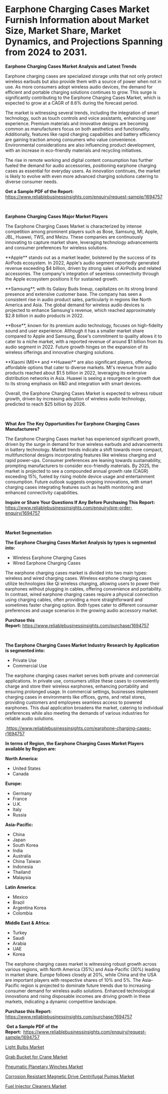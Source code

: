 <p><h1>Earphone Charging Cases Market Furnish Information about Market Size, Market Share, Market Dynamics, and Projections Spanning from 2024 to 2031.</h1></p><p><strong>Earphone Charging Cases Market Analysis and Latest Trends</strong></p>
<p><p>Earphone charging cases are specialized storage units that not only protect wireless earbuds but also provide them with a source of power when not in use. As more consumers adopt wireless audio devices, the demand for efficient and portable charging solutions continues to grow. This surge is significantly contributing to the Earphone Charging Cases Market, which is expected to grow at a CAGR of 8.6% during the forecast period.</p><p>The market is witnessing several trends, including the integration of smart technology, such as touch controls and voice assistants, enhancing user experience. Premium materials and innovative designs are becoming common as manufacturers focus on both aesthetics and functionality. Additionally, features like rapid charging capabilities and battery efficiency are gaining traction among consumers who value convenience. Environmental considerations are also influencing product development, with an increase in eco-friendly materials and recycling initiatives. </p><p>The rise in remote working and digital content consumption has further fueled the demand for audio accessories, positioning earphone charging cases as essential for everyday users. As innovation continues, the market is likely to evolve with even more advanced charging solutions catering to diverse consumer needs.</p></p>
<p><strong>Get a Sample PDF of the Report:&nbsp;</strong> <a href="https://www.reliablebusinessinsights.com/enquiry/request-sample/1694757?utm_campaign=1121&utm_medium=2&utm_source=Github&utm_content=ia&utm_term=29102024&utm_id=earphone-charging-cases">https://www.reliablebusinessinsights.com/enquiry/request-sample/1694757</a></p>
<p>&nbsp;</p>
<p><strong>Earphone Charging Cases Major Market Players</strong></p>
<p><p>The Earphone Charging Cases Market is characterized by intense competition among prominent players such as Bose, Samsung, MI, Apple, JBL, Huawei, TWS, and Meizu. These companies are continuously innovating to capture market share, leveraging technology advancements and consumer preferences for wireless solutions.</p><p>**Apple** stands out as a market leader, bolstered by the success of its AirPods ecosystem. In 2022, Apple's audio segment reportedly generated revenue exceeding $4 billion, driven by strong sales of AirPods and related accessories. The company's integration of seamless connectivity through the Apple ecosystem positions it for sustained growth.</p><p>**Samsung**, with its Galaxy Buds lineup, capitalizes on its strong brand presence and extensive customer base. The company has seen a consistent rise in audio product sales, particularly in regions like North America and Asia. The global demand for wireless audio devices is projected to enhance Samsung's revenue, which reached approximately $2.8 billion in audio products in 2022.</p><p>**Bose**, known for its premium audio technology, focuses on high-fidelity sound and user experience. Although it has a smaller market share compared to Apple and Samsung, Bose's commitment to quality allows it to cater to a niche market, with a reported revenue of around $1 billion from its audio segment in 2022. Future growth hinges on the expansion of its wireless offerings and innovative charging solutions.</p><p>**Xiaomi (MI)** and **Huawei** are also significant players, offering affordable options that cater to diverse markets. MI's revenue from audio products reached about $1.5 billion in 2022, leveraging its extensive distribution networks in Asia. Huawei is seeing a resurgence in growth due to its strong emphasis on R&D and integration with smart devices.</p><p>Overall, the Earphone Charging Cases Market is expected to witness robust growth, driven by increasing adoption of wireless audio technology, predicted to reach $25 billion by 2026.</p></p>
<p>&nbsp;</p>
<p><strong>What Are The Key Opportunities For Earphone Charging Cases Manufacturers?</strong></p>
<p><p>The Earphone Charging Cases market has experienced significant growth, driven by the surge in demand for true wireless earbuds and advancements in battery technology. Market trends indicate a shift towards more compact, multifunctional designs incorporating features like wireless charging and rapid power-ups. Consumer preferences are leaning towards sustainability, prompting manufacturers to consider eco-friendly materials. By 2025, the market is projected to see a compounded annual growth rate (CAGR) exceeding 15%, fueled by rising mobile device usage and entertainment consumption. Future outlook suggests ongoing innovations, with smart charging cases integrating features such as health monitoring and enhanced connectivity capabilities.</p></p>
<p><strong>Inquire or Share Your Questions If Any Before Purchasing This Report:</strong> <a href="https://www.reliablebusinessinsights.com/enquiry/pre-order-enquiry/1694757?utm_campaign=1121&utm_medium=2&utm_source=Github&utm_content=ia&utm_term=29102024&utm_id=earphone-charging-cases">https://www.reliablebusinessinsights.com/enquiry/pre-order-enquiry/1694757</a></p>
<p>&nbsp;</p>
<p><strong>Market Segmentation</strong></p>
<p><strong>The Earphone Charging Cases Market Analysis by types is segmented into:</strong></p>
<p><ul><li>Wireless Earphone Charging Cases</li><li>Wired Earphone Charging Cases</li></ul></p>
<p><p>The earphone charging cases market is divided into two main types: wireless and wired charging cases. Wireless earphone charging cases utilize technologies like Qi wireless charging, allowing users to power their earphones without plugging in cables, offering convenience and portability. In contrast, wired earphone charging cases require a physical connection using charging cables, often providing a more straightforward and sometimes faster charging option. Both types cater to different consumer preferences and usage scenarios in the growing audio accessory market.</p></p>
<p><strong>Purchase this Report:&nbsp;</strong><a href="https://www.reliablebusinessinsights.com/purchase/1694757?utm_campaign=1121&utm_medium=2&utm_source=Github&utm_content=ia&utm_term=29102024&utm_id=earphone-charging-cases">https://www.reliablebusinessinsights.com/purchase/1694757</a></p>
<p>&nbsp;</p>
<p><strong>The Earphone Charging Cases Market Industry Research by Application is segmented into:</strong></p>
<p><ul><li>Private Use</li><li>Commercial Use</li></ul></p>
<p><p>The earphone charging cases market serves both private and commercial applications. In private use, consumers utilize these cases to conveniently charge and store their wireless earphones, enhancing portability and ensuring prolonged usage. In commercial settings, businesses implement charging cases in environments like offices, gyms, and retail stores, providing customers and employees seamless access to powered earphones. This dual application broadens the market, catering to individual preferences while also meeting the demands of various industries for reliable audio solutions.</p></p>
<p><a href="https://www.reliablebusinessinsights.com/earphone-charging-cases-r1694757?utm_campaign=1121&utm_medium=2&utm_source=Github&utm_content=ia&utm_term=29102024&utm_id=earphone-charging-cases">&nbsp;https://www.reliablebusinessinsights.com/earphone-charging-cases-r1694757</a></p>
<p><strong>In terms of Region, the Earphone Charging Cases Market Players available by Region are:</strong></p>
<p>
    <p> <strong> North America: </strong>
        <ul>
            <li>United States</li>
            <li>Canada</li>
        </ul>
        </p> 
    <p> <strong> Europe: </strong>
        <ul>
            <li>Germany</li>
            <li>France</li>
            <li>U.K.</li>
            <li>Italy</li>
            <li>Russia</li>
        </ul>
        </p> 
    <p> <strong> Asia-Pacific: </strong>
        <ul>
            <li>China</li>
            <li>Japan</li>
            <li>South Korea</li>
            <li>India</li>
            <li>Australia</li>
            <li>China Taiwan</li>
            <li>Indonesia</li>
            <li>Thailand</li>
            <li>Malaysia</li>
        </ul>
        </p> 
    <p> <strong> Latin America: </strong>
        <ul>
            <li>Mexico</li>
            <li>Brazil</li>
            <li>Argentina Korea</li>
            <li>Colombia</li>
        </ul>
        </p> 
    <p> <strong> Middle East & Africa: </strong>
        <ul>
            <li>Turkey</li>
            <li>Saudi</li>
            <li>Arabia</li>
            <li>UAE</li>
            <li>Korea</li>
        </ul>
    </p>
    </p>
<p><p>The earphone charging cases market is witnessing robust growth across various regions, with North America (35%) and Asia-Pacific (30%) leading in market share. Europe follows closely at 20%, while China and the USA are important players with respective shares of 10% and 5%. The Asia-Pacific region is projected to dominate future trends due to increasing consumer demand for wireless audio solutions. Enhanced technological innovations and rising disposable incomes are driving growth in these markets, indicating a dynamic competitive landscape.</p></p>
<p><strong>Purchase this Report: </strong><a href="https://www.reliablebusinessinsights.com/purchase/1694757?utm_campaign=1121&utm_medium=2&utm_source=Github&utm_content=ia&utm_term=29102024&utm_id=earphone-charging-cases">https://www.reliablebusinessinsights.com/purchase/1694757</a></p>
<p>&nbsp;<strong>Get a Sample PDF of the Report:&nbsp;&nbsp;</strong><a href="https://www.reliablebusinessinsights.com/enquiry/request-sample/1694757?utm_campaign=1121&utm_medium=2&utm_source=Github&utm_content=ia&utm_term=29102024&utm_id=earphone-charging-cases">https://www.reliablebusinessinsights.com/enquiry/request-sample/1694757</a></p>
<p><strong></strong></p>
<p><p><a href="https://www.linkedin.com/pulse/light-bulbs-market-research-report-2024-2031-bultigen-smg5c?utm_campaign=1121&utm_medium=2&utm_source=Github&utm_content=ia&utm_term=29102024&utm_id=earphone-charging-cases">Light Bulbs Market</a></p><p><a href="https://issuu.com/reportprime-2/docs/grab-bucket-for-crane-market-size-2_89123dfcd9ea6f?utm_campaign=1121&utm_medium=2&utm_source=Github&utm_content=ia&utm_term=29102024&utm_id=earphone-charging-cases">Grab Bucket for Crane Market</a></p><p><a href="https://github.com/fannklhimesu/Market-Research-Report-List-1/blob/main/pneumatic-planetary-winches-market.md?utm_campaign=1121&utm_medium=2&utm_source=Github&utm_content=ia&utm_term=29102024&utm_id=earphone-charging-cases">Pneumatic Planetary Winches Market</a></p><p><a href="https://issuu.com/reportprime-2/docs/corrosion-resistant-magnetic-drive-_9687239b5b8c94?utm_campaign=1121&utm_medium=2&utm_source=Github&utm_content=ia&utm_term=29102024&utm_id=earphone-charging-cases">Corrosion Resistant Magnetic Drive Centrifugal Pumps Market</a></p><p><a href="https://github.com/avilarotedlowkog/Market-Research-Report-List-1/blob/main/fuel-injector-cleaners-market.md?utm_campaign=1121&utm_medium=2&utm_source=Github&utm_content=ia&utm_term=29102024&utm_id=earphone-charging-cases">Fuel Injector Cleaners Market</a></p></p>
